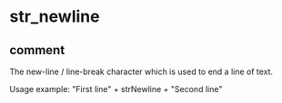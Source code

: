 # str_newline
## comment

The new-line / line-break character which is used to end a line of text.

Usage example:
"First line" + strNewline + "Second line"
